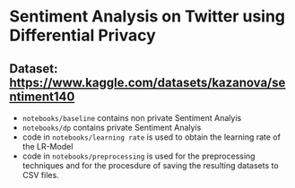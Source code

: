 # Sentiment Analysis on Twitter using Differential Privacy
 
## Dataset: https://www.kaggle.com/datasets/kazanova/sentiment140 

- ```notebooks/baseline``` contains non private Sentiment Analyis
- ```notebooks/dp``` contains private Sentiment Analyis
- code in ```notebooks/learning rate``` is used to obtain the learning rate of the LR-Model
- code in ```notebooks/preprocessing``` is used for the preprocessing techniques and for the procesdure of saving the resulting datasets to CSV files.

